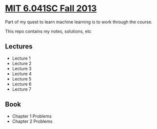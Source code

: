 # [MIT 6.041SC Fall 2013](https://ocw.mit.edu/courses/6-041sc-probabilistic-systems-analysis-and-applied-probability-fall-2013/)

Part of my quest to learn machine learning is to work through the course.

This repo contains my notes, solutions, etc 

## Lectures

- Lecture 1
- Lecture 2
- Lecture 3
- Lecture 4
- Lecture 5
- Lecture 6
- Lecture 7

## Book

- Chapter 1 Problems 
- Chapter 2 Problems

